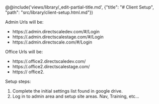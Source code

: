 @@include('views/library/_edit-partial-title.md', {"title": "# Client Setup", "path": "src/library/client-setup.html.md"})

Admin Urls will be:

- https://<client>.admin.directscaledev.com/#/Login
- https://<client>.admin.directscalestage.com/#/Login
- https://<client>.admin.directscale.com/#/Login

Office Urls will be: 

- https://<client>.office2.directscaledev.com/
- https://<client>.office2.directscalestage.com/
- https:// office2.<clientdomain>

Setup steps:

1. Complete the initial settings list found in google drive. 
2. Log in to admin area and setup site areas. Nav, Training, etc... 
